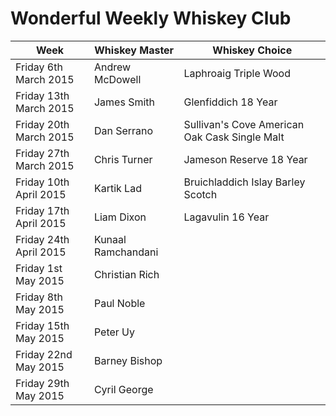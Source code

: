 # Wonderful Weekly Whiskey Club

| Week                  | Whiskey Master    | Whiskey Choice                                |
|-----------------------|-------------------|-----------------------------------------------|
|Friday 6th March 2015  | Andrew McDowell   | Laphroaig Triple Wood                         |
|Friday 13th March 2015 | James Smith       | Glenfiddich 18 Year                           |
|Friday 20th March 2015 | Dan Serrano       | Sullivan's Cove American Oak Cask Single Malt |
|Friday 27th March 2015 | Chris Turner      | Jameson Reserve 18 Year                       |
|Friday 10th April 2015 | Kartik Lad        | Bruichladdich Islay Barley Scotch             |
|Friday 17th April 2015 | Liam Dixon        | Lagavulin 16 Year                             |
|Friday 24th April 2015 | Kunaal Ramchandani|                                               |    
|Friday 1st May 2015    | Christian Rich    |                                               |   
|Friday 8th May 2015    | Paul Noble        |                                               |  
|Friday 15th May 2015   | Peter Uy          |                                               | 
|Friday 22nd May 2015   | Barney Bishop     |                                               | 
|Friday 29th May 2015   | Cyril George      |                                               | 
